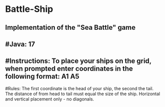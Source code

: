 # Battle-Ship
Implementation of the "Sea Battle" game
-------------------------------------------------------------------
#Java: 17
-------------------------------------------------------------------
#Instructions:
To place your ships on the grid, when prompted enter coordinates in
the following format: A1 A5
-------------------------------------------------------------------
#Rules:
The first coordinate is the head of your ship, the second the tail.
The distance of from head to tail must equal the size of the ship.
Horizontal and vertical placement only - no diagonals.
